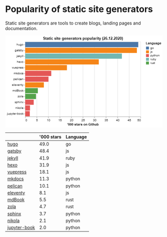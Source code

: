 # Popularity of static site generators

Static site generators are tools to create blogs, landing pages and documentation.

![](plot.png)

|                                                                  |   '000 stars | Language   |
|------------------------------------------------------------------|--------------|------------|
| [hugo](https://github.com/gohugoio/hugo/)                        |         49.0 | go         |
| [gatsby](https://github.com/gatsbyjs/gatsby/)                    |         48.4 | js         |
| [jekyll](https://github.com/jekyll/jekyll/)                      |         41.9 | ruby       |
| [hexo](https://github.com/hexojs/hexo/)                          |         31.9 | js         |
| [vuepress](https://github.com/vuejs/vuepress/)                   |         18.1 | js         |
| [mkdocs](https://github.com/mkdocs/mkdocs/)                      |         11.3 | python     |
| [pelican](https://github.com/getpelican/pelican/)                |         10.1 | python     |
| [eleventy](https://github.com/11ty/eleventy/)                    |          8.1 | js         |
| [mdBook](https://github.com/rust-lang/mdBook/)                   |          5.5 | rust       |
| [zola](https://github.com/getzola/zola/)                         |          4.7 | rust       |
| [sphinx](https://github.com/sphinx-doc/sphinx/)                  |          3.7 | python     |
| [nikola](https://github.com/getnikola/nikola/)                   |          2.1 | python     |
| [jupyter-book](https://github.com/executablebooks/jupyter-book/) |          2.0 | python     |
